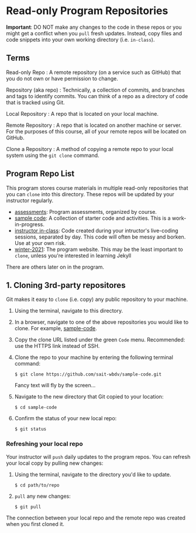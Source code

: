 # Read-only Program Repositories
**Important**: DO NOT make any changes to the code in these repos or you might get a conflict when you `pull` fresh updates. Instead, copy files and code snippets into your own working directory (i.e. `in-class`).

## Terms
Read-only Repo
: A remote repository (on a service such as GitHub) that you do not own or have permission to change.

Repository (aka repo)
: Technically, a collection of commits, and branches and tags to identify commits. You can think of a repo as a directory of code that is tracked using Git.

Local Repository
: A repo that is located on your local machine.

Remote Repository
: A repo that is located on another machine or server. For the purposes of this course, all of your remote repos will be located on GitHub.

Clone a Repository
: A method of copying a remote repo to your local system using the `git clone` command.

## Program Repo List
This program stores course materials in multiple read-only repositories that you can `clone` into this directory. These repos will be updated by your instructor regularly.
- [assessments](https://github.com/sait-wbdv/assessments/): Program assessments, organized by course.
- [sample code](https://github.com/sait-wbdv/sample-code): A collection of starter code and activities. This is a work-in-progress.
- [instructor in-class](https://github.com/sait-wbdv/in-class): Code created during your intructor's live-coding sessions, separated by day. This code will often be messy and borken. Use at your own risk.
- [winter-2021](https://github.com/sait-wbdv/winter-2021): The program website. This may be the least important to `clone`, unless you're interested in learning Jekyll

There are others later on in the program.

## 1. Cloning 3rd-party repositores
Git makes it easy to `clone` (i.e. copy) any public repository to your machine.

1. Using the terminal, navigate to this directory.
2. In a browser, navigate to one of the above repositories you would like to clone. For example, [sample-code](https://github.com/sait-wbdv/sample-code).
3. Copy the clone URL listed under the green `Code` menu. Recommended: use the HTTPS link instead of SSH.
4. Clone the repo to your machine by entering the following terminal command:

    ```
    $ git clone https://github.com/sait-wbdv/sample-code.git
    ```

    Fancy text will fly by the screen...

5. Navigate to the new directory that Git copied to your location:

    ```
    $ cd sample-code
    ```

6. Confirm the status of your new local repo:

    ```
    $ git status
    ```

### Refreshing your local repo
Your instructor will `push` daily updates to the program repos. You can refresh your local copy by pulling new changes:

1. Using the terminal, navigate to the directory you'd like to update.

    ```
    $ cd path/to/repo
    ```

2. `pull` any new changes:

    ```
    $ git pull
    ```

The connection between your local repo and the remote repo was created when you first cloned it.
